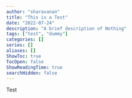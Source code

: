 ```yaml
---
author: "sharavanan"
title: "This is a Test"
date: "2022-07-24"
description: "A brief description of Nothing"
tags: ["test", "dummy"]
categories: []
series: []
aliases: []
ShowToc: true
TocOpen: false
ShowReadingTime: true
searchHidden: false
---
```


Test
